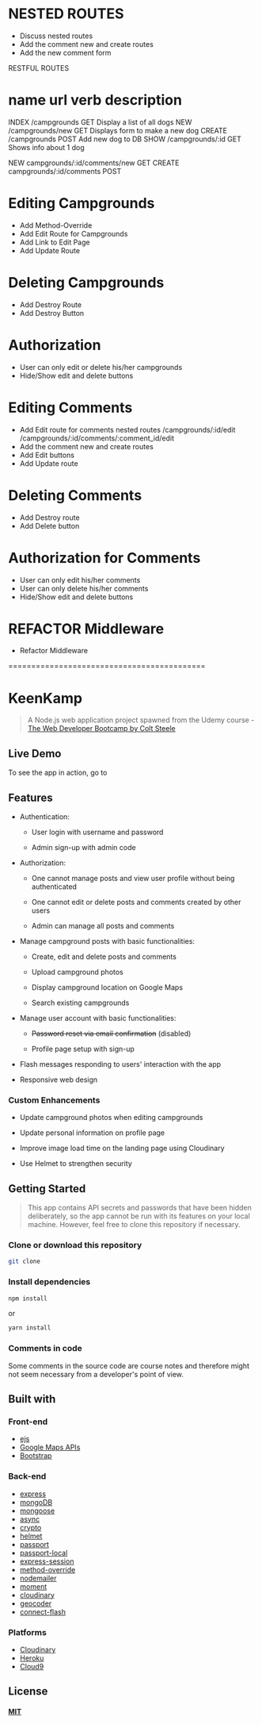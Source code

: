 # NESTED ROUTES
* Discuss nested routes
* Add the comment new and create routes
* Add the new comment form

RESTFUL ROUTES

name        url         verb          description
===========================================================
INDEX   /campgrounds     GET     Display a list of all dogs
NEW  /campgrounds/new    GET     Displays form to make a new dog
CREATE  /campgrounds     POST    Add new dog to DB
SHOW /campgrounds/:id    GET     Shows info about 1 dog

NEW    campgrounds/:id/comments/new    GET
CREATE campgrounds/:id/comments        POST

# Editing Campgrounds
* Add Method-Override
* Add Edit Route for Campgrounds
* Add Link to Edit Page
* Add Update Route

# Deleting Campgrounds
* Add Destroy Route
* Add Destroy Button

# Authorization
* User can only edit or delete his/her campgrounds
* Hide/Show edit and delete buttons

# Editing Comments
* Add Edit route for comments
	nested routes
	/campgrounds/:id/edit
	/campgrounds/:id/comments/:comment_id/edit
* Add the comment new and create routes
* Add Edit buttons
* Add Update route

# Deleting Comments
* Add Destroy route
* Add Delete button 

# Authorization for Comments
* User can only edit his/her comments
* User can only delete his/her comments
* Hide/Show edit and delete buttons

# REFACTOR Middleware
* Refactor Middleware

===========================================
# KeenKamp

> A Node.js web application project spawned from the Udemy course - [The Web Developer Bootcamp by Colt Steele](https://www.udemy.com/the-web-developer-bootcamp/)

## Live Demo

To see the app in action, go to []()

## Features

* Authentication:
  
  * User login with username and password

  * Admin sign-up with admin code

* Authorization:

  * One cannot manage posts and view user profile without being authenticated

  * One cannot edit or delete posts and comments created by other users

  * Admin can manage all posts and comments

* Manage campground posts with basic functionalities:

  * Create, edit and delete posts and comments

  * Upload campground photos

  * Display campground location on Google Maps
  
  * Search existing campgrounds

* Manage user account with basic functionalities:

  * ~~Password reset via email confirmation~~ (disabled)

  * Profile page setup with sign-up

* Flash messages responding to users' interaction with the app

* Responsive web design

### Custom Enhancements

* Update campground photos when editing campgrounds

* Update personal information on profile page

* Improve image load time on the landing page using Cloudinary

* Use Helmet to strengthen security
 
## Getting Started

> This app contains API secrets and passwords that have been hidden deliberately, so the app cannot be run with its features on your local machine. However, feel free to clone this repository if necessary.

### Clone or download this repository

```sh
git clone 
```

### Install dependencies

```sh
npm install
```

or

```sh
yarn install
```

### Comments in code

Some comments in the source code are course notes and therefore might not seem necessary from a developer's point of view.

## Built with

### Front-end

* [ejs](http://ejs.co/)
* [Google Maps APIs](https://developers.google.com/maps/)
* [Bootstrap](https://getbootstrap.com/docs/3.3/)

### Back-end

* [express](https://expressjs.com/)
* [mongoDB](https://www.mongodb.com/)
* [mongoose](http://mongoosejs.com/)
* [async](http://caolan.github.io/async/)
* [crypto](https://nodejs.org/api/crypto.html#crypto_crypto)
* [helmet](https://helmetjs.github.io/)
* [passport](http://www.passportjs.org/)
* [passport-local](https://github.com/jaredhanson/passport-local#passport-local)
* [express-session](https://github.com/expressjs/session#express-session)
* [method-override](https://github.com/expressjs/method-override#method-override)
* [nodemailer](https://nodemailer.com/about/)
* [moment](https://momentjs.com/)
* [cloudinary](https://cloudinary.com/)
* [geocoder](https://github.com/wyattdanger/geocoder#geocoder)
* [connect-flash](https://github.com/jaredhanson/connect-flash#connect-flash)

### Platforms

* [Cloudinary](https://cloudinary.com/)
* [Heroku](https://www.heroku.com/)
* [Cloud9](https://aws.amazon.com/cloud9/?origin=c9io)
## License

#### [MIT](./LICENSE)
